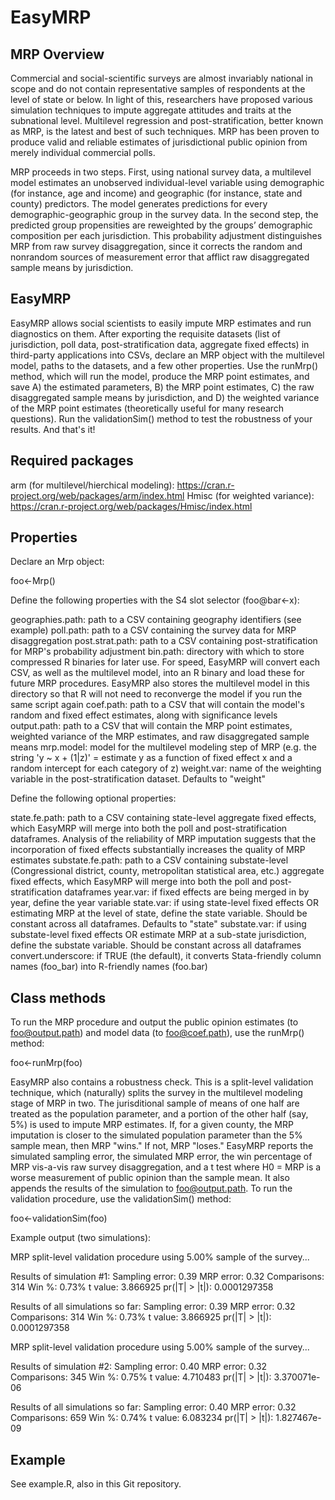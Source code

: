 # EasyMRP

## MRP Overview

Commercial and social-scientific surveys are almost invariably national in scope and do not contain representative samples of respondents at the level of state or below. In light of this, researchers have proposed various simulation techniques to impute aggregate attitudes and traits at the subnational level. Multilevel regression and post-stratification, better known as MRP, is the latest and best of such techniques. MRP has been proven to produce valid and reliable estimates of jurisdictional public opinion from merely individual commercial polls.

MRP proceeds in two steps. First, using national survey data, a multilevel model estimates an unobserved individual-level variable using demographic (for instance, age and income) and geographic (for instance, state and county) predictors. The model generates predictions for every demographic-geographic group in the survey data. In the second step, the predicted group propensities are reweighted by the groups’ demographic composition per each jurisdiction. This probability adjustment distinguishes MRP from raw survey disaggregation, since it corrects the random and nonrandom sources of measurement error that afflict raw disaggregated sample means by jurisdiction.

## EasyMRP

EasyMRP allows social scientists to easily impute MRP estimates and run diagnostics on them. After exporting the requisite datasets (list of jurisdiction, poll data, post-stratification data, aggregate fixed effects) in third-party applications into CSVs, declare an MRP object with the multilevel model, paths to the datasets, and a few other properties. Use the runMrp() method, which will run the model, produce the MRP point estimates, and save A) the estimated parameters, B) the MRP point estimates, C) the raw disaggregated sample means by jurisdiction, and D) the weighted variance of the MRP point estimates (theoretically useful for many research questions). Run the validationSim() method to test the robustness of your results. And that's it!

## Required packages

arm (for multilevel/hierchical modeling): https://cran.r-project.org/web/packages/arm/index.html
Hmisc (for weighted variance): https://cran.r-project.org/web/packages/Hmisc/index.html

## Properties

Declare an Mrp object:

foo<-Mrp()

Define the following properties with the S4 slot selector (foo@bar<-x):

geographies.path: path to a CSV containing geography identifiers (see example)
poll.path: path to a CSV containing the survey data for MRP disaggregation
post.strat.path: path to a CSV containing post-stratification for MRP's probability adjustment
bin.path: directory with which to store compressed R binaries for later use. For speed, EasyMRP will convert each CSV, as well as the multilevel model, into an R binary and load these for future MRP procedures. EasyMRP also stores the multilevel model in this directory so that R will not need to reconverge the model if you run the same script again
coef.path: path to a CSV that will contain the model's random and fixed effect estimates, along with significance levels
output.path: path to a CSV that will contain the MRP point estimates, weighted variance of the MRP estimates, and raw disaggregated sample means
mrp.model: model for the multilevel modeling step of MRP (e.g. the string 'y ~ x + (1|z)' = estimate y as a function of fixed effect x and a random intercept for each category of z)
weight.var: name of the weighting variable in the post-stratification dataset. Defaults to "weight"

Define the following optional properties:

state.fe.path: path to a CSV containing state-level aggregate fixed effects, which EasyMRP will merge into both the poll and post-stratification dataframes. Analysis of the reliability of MRP imputation suggests that the incorporation of fixed effects substantially increases the quality of MRP estimates 
substate.fe.path: path to a CSV containing substate-level (Congressional district, county, metropolitan statistical area, etc.) aggregate fixed effects, which EasyMRP will merge into both the poll and post-stratification dataframes
year.var: if fixed effects are being merged in by year, define the year variable
state.var: if using state-level fixed effects OR estimating MRP at the level of state, define the state variable. Should be constant across all dataframes. Defaults to "state"
substate.var: if using substate-level fixed effects OR estimate MRP at a sub-state jurisdiction, define the substate variable. Should be constant across all dataframes
convert.underscore: if TRUE (the default), it converts Stata-friendly column names (foo_bar) into R-friendly names (foo.bar)

## Class methods

To run the MRP procedure and output the public opinion estimates (to foo@output.path) and model data (to foo@coef.path), use the runMrp() method:

foo<-runMrp(foo)

EasyMRP also contains a robustness check. This is a split-level validation technique, which (naturally) splits the survey in the multilevel modeling stage of MRP in two. The jurisditional sample of means of one half are treated as the population parameter, and a portion of the other half (say, 5%) is used to impute MRP estimates. If, for a given county, the MRP imputation is closer to the simulated population parameter than the 5% sample mean, then MRP "wins." If not, MRP "loses." EasyMRP reports the simulated sampling error, the simulated MRP error, the win percentage of MRP vis-a-vis raw survey disaggregation, and a t test where H0 = MRP is a worse measurement of public opinion than the sample mean. It also appends the results of the simulation to foo@output.path. To run the validation procedure, use the validationSim() method:

foo<-validationSim(foo)

Example output (two simulations):

MRP split-level validation procedure using 5.00% sample of the survey...

Results of simulation #1:
Sampling error: 0.39
MRP error: 0.32
Comparisons: 314
Win %: 0.73%
t value: 3.866925
pr(|T| > |t|): 0.0001297358

Results of all simulations so far:
Sampling error: 0.39
MRP error: 0.32
Comparisons: 314
Win %: 0.73%
t value: 3.866925
pr(|T| > |t|): 0.0001297358

MRP split-level validation procedure using 5.00% sample of the survey...

Results of simulation #2:
Sampling error: 0.40
MRP error: 0.32
Comparisons: 345
Win %: 0.75%
t value: 4.710483
pr(|T| > |t|): 3.370071e-06

Results of all simulations so far:
Sampling error: 0.40
MRP error: 0.32
Comparisons: 659
Win %: 0.74%
t value: 6.083234
pr(|T| > |t|): 1.827467e-09

## Example

See example.R, also in this Git repository.
